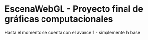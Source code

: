 # EscenaWebGL - Proyecto final de gráficas computacionales

Hasta el momento se cuenta con el avance 1 - simplemente la base
